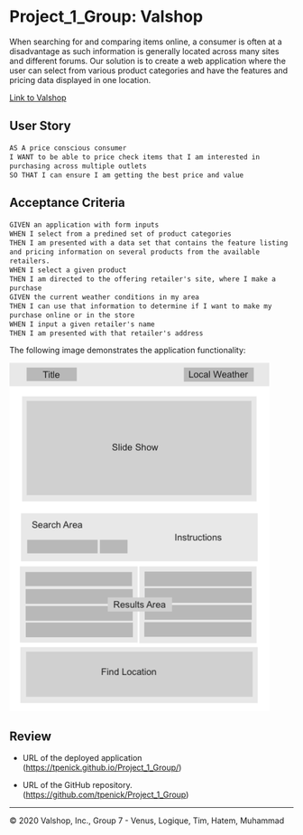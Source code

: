 # Project_1_Group: Valshop 

When searching for and comparing items online, a consumer is often at a disadvantage as such information is generally located across many sites and different forums. Our solution is to create a web application where the user can select from various product categories and have the features and  pricing data displayed in one location. 

[Link to Valshop](https://tpenick.github.io/Project_1_Group/)


## User Story

```
AS A price conscious consumer
I WANT to be able to price check items that I am interested in purchasing across multiple outlets
SO THAT I can ensure I am getting the best price and value
```

## Acceptance Criteria

```
GIVEN an application with form inputs
WHEN I select from a predined set of product categories
THEN I am presented with a data set that contains the feature listing and pricing information on several products from the available retailers. 
WHEN I select a given product
THEN I am directed to the offering retailer's site, where I make a purchase
GIVEN the current weather conditions in my area
THEN I can use that information to determine if I want to make my purchase online or in the store
WHEN I input a given retailer's name
THEN I am presented with that retailer's address
```

The following image demonstrates the application functionality:

![valshopdemo](./assets/valshop_wireframe_new.png)

## Review

* URL of the deployed application
(https://tpenick.github.io/Project_1_Group/)

* URL of the GitHub repository.
(https://github.com/tpenick/Project_1_Group)

---
© 2020 Valshop, Inc., Group 7 - Venus, Logique, Tim, Hatem, Muhammad

